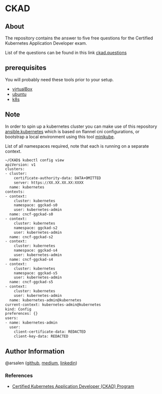 # CKAD


## About

The repository contains the answer to five free questions for the Certified Kubernetes Application Developer exam.

List of the questions can be found in this link [ckad.questions](https://matthewpalmer.net/kubernetes-app-developer/articles/ckad-practice-exam.html)


## prerequisites

You will probably need these tools prior to your setup.

-   [virtualBox](https://www.virtualbox.org/)
-   [ubuntu](https://ubuntu.com/download/server)
-   [k8s](https://kubernetes.io/)


## Note

In order to spin up a kubernetes cluster you can make use of this repository [ansible.kubernetes](https://github.com/Arsalen/kube-cluster) which is based on flannel cni configurations, or bootstrap a local environment using this tool [minikube](https://minikube.sigs.k8s.io/docs/).

List of all namespaces required, note that each is running on a separate context.

```bash
~/CKAD$ kubectl config view
apiVersion: v1
clusters:
- cluster:
    certificate-authority-data: DATA+OMITTED
    server: https://XX.XX.XX.XX:XXXX
  name: kubernetes
contexts:
- context:
    cluster: kubernetes
    namespace: ggckad-s0
    user: kubernetes-admin
  name: cncf-ggckad-s0
- context:
    cluster: kubernetes
    namespace: ggckad-s2
    user: kubernetes-admin
  name: cncf-ggckad-s2
- context:
    cluster: kubernetes
    namespace: ggckad-s4
    user: kubernetes-admin
  name: cncf-ggckad-s4
- context:
    cluster: kubernetes
    namespace: ggckad-s5
    user: kubernetes-admin
  name: cncf-ggckad-s5
- context:
    cluster: kubernetes
    user: kubernetes-admin
  name: kubernetes-admin@kubernetes
current-context: kubernetes-admin@kubernetes
kind: Config
preferences: {}
users:
- name: kubernetes-admin
  user:
    client-certificate-data: REDACTED
    client-key-data: REDACTED
```

## Author Information

@arsalen ([github](https://github.com/Arsalen), [medium](https://medium.com/@arsalen.hagui), [linkedin](https://www.linkedin.com/in/arsalen-hagui-506979123/))


### References

- [Certified Kubernetes Application Developer (CKAD) Program](https://www.cncf.io/certification/ckad/)
